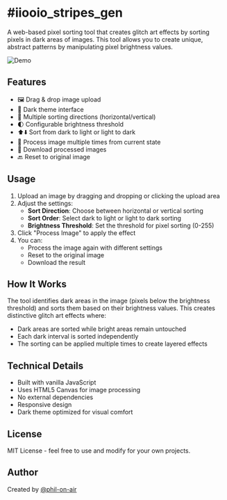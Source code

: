 # #iiooio_stripes_gen

A web-based pixel sorting tool that creates glitch art effects by sorting pixels in dark areas of images. This tool allows you to create unique, abstract patterns by manipulating pixel brightness values.

![Demo](demo.gif)

## Features

- 🖼️ Drag & drop image upload
- 🎨 Dark theme interface
- 🔄 Multiple sorting directions (horizontal/vertical)
- 🌓 Configurable brightness threshold
- ⬆️⬇️ Sort from dark to light or light to dark
- 🔄 Process image multiple times from current state
- 💾 Download processed images
- 🔙 Reset to original image

## Usage

1. Upload an image by dragging and dropping or clicking the upload area
2. Adjust the settings:
   - **Sort Direction**: Choose between horizontal or vertical sorting
   - **Sort Order**: Select dark to light or light to dark sorting
   - **Brightness Threshold**: Set the threshold for pixel sorting (0-255)
3. Click "Process Image" to apply the effect
4. You can:
   - Process the image again with different settings
   - Reset to the original image
   - Download the result

## How It Works

The tool identifies dark areas in the image (pixels below the brightness threshold) and sorts them based on their brightness values. This creates distinctive glitch art effects where:

- Dark areas are sorted while bright areas remain untouched
- Each dark interval is sorted independently
- The sorting can be applied multiple times to create layered effects

## Technical Details

- Built with vanilla JavaScript
- Uses HTML5 Canvas for image processing
- No external dependencies
- Responsive design
- Dark theme optimized for visual comfort

## License

MIT License - feel free to use and modify for your own projects.

## Author

Created by [@phil-on-air](https://github.com/phil-on-air) 